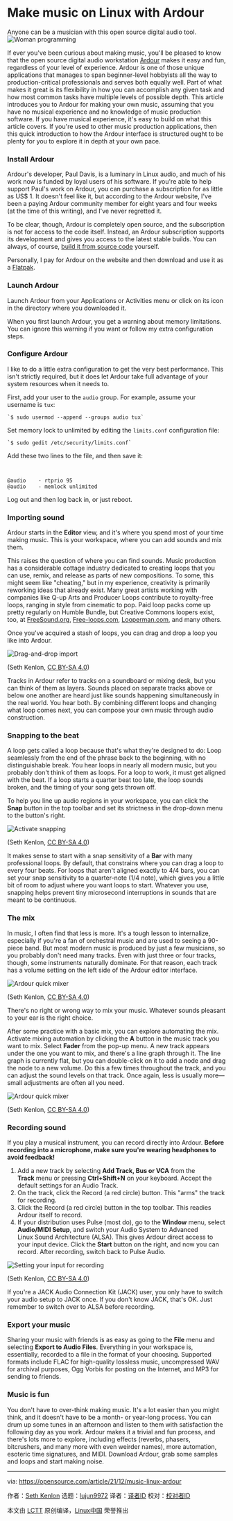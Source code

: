 [#]: subject: "Make music on Linux with Ardour"
[#]: via: "https://opensource.com/article/21/12/music-linux-ardour"
[#]: author: "Seth Kenlon https://opensource.com/users/seth"
[#]: collector: "lujun9972"
[#]: translator: " "
[#]: reviewer: " "
[#]: publisher: " "
[#]: url: " "

Make music on Linux with Ardour
======
Anyone can be a musician with this open source digital audio tool.
![Woman programming][1]

If ever you've been curious about making music, you'll be pleased to know that the open source digital audio workstation [Ardour][2] makes it easy and fun, regardless of your level of experience. Ardour is one of those unique applications that manages to span beginner-level hobbyists all the way to production-critical professionals and serves both equally well. Part of what makes it great is its flexibility in how you can accomplish any given task and how most common tasks have multiple levels of possible depth. This article introduces you to Ardour for making your own music, assuming that you have no musical experience and no knowledge of music production software. If you have musical experience, it's easy to build on what this article covers. If you're used to other music production applications, then this quick introduction to how the Ardour interface is structured ought to be plenty for you to explore it in depth at your own pace.

### Install Ardour

Ardour's developer, Paul Davis, is a luminary in Linux audio, and much of his work now is funded by loyal users of his software. If you're able to help support Paul's work on Ardour, you can purchase a subscription for as little as US$ 1. It doesn't feel like it, but according to the Ardour website, I've been a paying Ardour community member for eight years and four weeks (at the time of this writing), and I've never regretted it.

To be clear, though, Ardour is completely open source, and the subscription is not for access to the code itself. Instead, an Ardour subscription supports its development and gives you access to the latest stable builds. You can always, of course, [build it from source code][3] yourself.

Personally, I pay for Ardour on the website and then download and use it as a [Flatpak][4].

### Launch Ardour

Launch Ardour from your Applications or Activities menu or click on its icon in the directory where you downloaded it.

When you first launch Ardour, you get a warning about memory limitations. You can ignore this warning if you want or follow my extra configuration steps.

### Configure Ardour

I like to do a little extra configuration to get the very best performance. This isn't strictly required, but it does let Ardour take full advantage of your system resources when it needs to.

First, add your user to the `audio` group. For example, assume your username is `tux`:


```
`$ sudo usermod --append --groups audio tux`
```

Set memory lock to unlimited by editing the `limits.conf` configuration file:


```
`$ sudo gedit /etc/security/limits.conf`
```

Add these two lines to the file, and then save it:


```


@audio    - rtprio 95
@audio    - memlock unlimited

```

Log out and then log back in, or just reboot.

### Importing sound

Ardour starts in the **Editor** view, and it's where you spend most of your time making music. This is your workspace, where you can add sounds and mix them.

This raises the question of where you can find sounds. Music production has a considerable cottage industry dedicated to creating loops that you can use, remix, and release as parts of new compositions. To some, this might seem like "cheating," but in my experience, creativity is primarily reworking ideas that already exist. Many great artists working with companies like Q-up Arts and Producer Loops contribute to royalty-free loops, ranging in style from cinematic to pop. Paid loop packs come up pretty regularly on Humble Bundle, but Creative Commons loopers exist, too, at [FreeSound.org][5], [Free-loops.com][6], [Looperman.com][7], and many others.

Once you've acquired a stash of loops, you can drag and drop a loop you like into Ardour.

![Drag-and-drop import][8]

(Seth Kenlon, [CC BY-SA 4.0][9])

Tracks in Ardour refer to tracks on a soundboard or mixing desk, but you can think of them as layers. Sounds placed on separate tracks above or below one another are heard just like sounds happening simultaneously in the real world. You hear both. By combining different loops and changing what loop comes next, you can compose your own music through audio construction.

### Snapping to the beat

A loop gets called a loop because that's what they're designed to do: Loop seamlessly from the end of the phrase back to the beginning, with no distinguishable break. You hear loops in nearly all modern music, but you probably don't think of them as loops. For a loop to work, it must get aligned with the beat. If a loop starts a quarter beat too late, the loop sounds broken, and the timing of your song gets thrown off.

To help you line up audio regions in your workspace, you can click the **Snap** button in the top toolbar and set its strictness in the drop-down menu to the button's right.

![Activate snapping][10]

(Seth Kenlon, [CC BY-SA 4.0][9])

It makes sense to start with a snap sensitivity of a **Bar** with many professional loops. By default, that constrains where you can drag a loop to every four beats. For loops that aren't aligned exactly to 4/4 bars, you can set your snap sensitivity to a quarter-note (1/4 note), which gives you a little bit of room to adjust where you want loops to start. Whatever you use, snapping helps prevent tiny microsecond interruptions in sounds that are meant to be continuous.

### The mix

In music, I often find that less is more. It's a tough lesson to internalize, especially if you're a fan of orchestral music and are used to seeing a 90-piece band. But most modern music is produced by just a few musicians, so you probably don't need many tracks. Even with just three or four tracks, though, some instruments naturally dominate. For that reason, each track has a volume setting on the left side of the Ardour editor interface.

![Ardour quick mixer][11]

(Seth Kenlon, [CC BY-SA 4.0][9])

There's no right or wrong way to mix your music. Whatever sounds pleasant to your ear is the right choice.

After some practice with a basic mix, you can explore automating the mix. Activate mixing automation by clicking the **A** button in the music track you want to mix. Select **Fader** from the pop-up menu. A new track appears under the one you want to mix, and there's a line graph through it. The line graph is currently flat, but you can double-click on it to add a node and drag the node to a new volume. Do this a few times throughout the track, and you can adjust the sound levels on that track. Once again, less is usually more—small adjustments are often all you need.

![Ardour quick mixer][12]

(Seth Kenlon, [CC BY-SA 4.0][9])

### Recording sound

If you play a musical instrument, you can record directly into Ardour. **Before recording into a microphone, make sure you're wearing headphones to avoid feedback!**

  1. Add a new track by selecting **Add Track, Bus or VCA** from the **Track** menu or pressing **Ctrl+Shift+N** on your keyboard. Accept the default settings for an Audio Track.
  2. On the track, click the Record (a red circle) button. This "arms" the track for recording.
  3. Click the Record (a red circle) button in the top toolbar. This readies Ardour itself to record.
  4. If your distribution uses Pulse (most do), go to the **Window** menu, select **Audio/MIDI Setup**, and switch your Audio System to Advanced Linux Sound Architecture (ALSA). This gives Ardour direct access to your input device. Click the **Start** button on the right, and now you can record. After recording, switch back to Pulse Audio.



![Setting your input for recording][13]

(Seth Kenlon, [CC BY-SA 4.0][9])

If you're a JACK Audio Connection Kit (JACK) user, you only have to switch your audio setup to JACK once. If you don't know JACK, that's OK. Just remember to switch over to ALSA before recording.

### Export your music

Sharing your music with friends is as easy as going to the **File** menu and selecting **Export to Audio Files**. Everything in your workspace is, essentially, recorded to a file in the format of your choosing. Supported formats include FLAC for high-quality lossless music, uncompressed WAV for archival purposes, Ogg Vorbis for posting on the Internet, and MP3 for sending to friends.

### Music is fun

You don't have to over-think making music. It's a lot easier than you might think, and it doesn't have to be a month- or year-long process. You can drum up some tunes in an afternoon and listen to them with satisfaction the following day as you work. Ardour makes it a trivial and fun process, and there's lots more to explore, including effects (reverbs, phasers, bitcrushers, and many more with even weirder names), more automation, esoteric time signatures, and MIDI. Download Ardour, grab some samples and loops and start making noise.

--------------------------------------------------------------------------------

via: https://opensource.com/article/21/12/music-linux-ardour

作者：[Seth Kenlon][a]
选题：[lujun9972][b]
译者：[译者ID](https://github.com/译者ID)
校对：[校对者ID](https://github.com/校对者ID)

本文由 [LCTT](https://github.com/LCTT/TranslateProject) 原创编译，[Linux中国](https://linux.cn/) 荣誉推出

[a]: https://opensource.com/users/seth
[b]: https://github.com/lujun9972
[1]: https://opensource.com/sites/default/files/styles/image-full-size/public/lead-images/programming-code-keyboard-laptop-music-headphones.png?itok=EQZ2WKzy (Woman programming)
[2]: http://ardour.org
[3]: https://opensource.com/article/21/11/compiling-code
[4]: https://opensource.com/article/21/11/install-flatpak-linux
[5]: http://freesound.org
[6]: http://free-loops.com
[7]: http://looperman.com
[8]: https://opensource.com/sites/default/files/uploads/ardour-import-drag.jpg (Drag-and-drop import)
[9]: https://creativecommons.org/licenses/by-sa/4.0/
[10]: https://opensource.com/sites/default/files/uploads/ardour-snap.jpg (Activate snapping)
[11]: https://opensource.com/sites/default/files/uploads/ardour-mixer.jpg (Ardour quick mixer)
[12]: https://opensource.com/sites/default/files/uploads/ardour-mix-automation.jpg (Ardour quick mixer)
[13]: https://opensource.com/sites/default/files/uploads/ardour-setup-audio-midi.jpg (Setting your input for recording)
